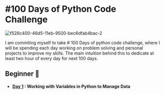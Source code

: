 # #100 Days of Python Code Challenge
![f528c400-46d5-11eb-9500-bec6dfab4bac-2](https://user-images.githubusercontent.com/106650519/211618521-8e593dec-2df2-47a7-982f-7e1146baf2de.jpeg)

I am commiting myself to take # 100 Days of python code challenge, where I will be spending each day working on problem solving and personal projects to improve my skills. The main intuition behind this to dedicate at least two hour of every day for next 100 days.

## Beginner 🐣
- #### [Day 1](https://github.com/mannanpatel/100-Days-of-Code-Python/tree/main/Beginner/Day-1) : Working with Variables in Python to Manage Data
